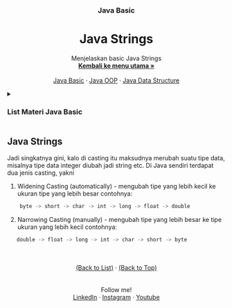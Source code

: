 <div id="top" align="center">
  <h3 align="center">Java Basic</h3>
  <h1>Java Strings</h1>

  <p align="center">
    Menjelaskan basic Java Strings
    <br />
    <a href="https://github.com/falahdrrhmn/Tutorial-Java/blob/main/README.md"><strong>Kembali ke menu utama »</strong></a>
    <br />
    <br />
    <a href="https://github.com/falahdrrhmn/Tutorial-Java/blob/main/Java%20Basic/README.md">Java Basic</a>
    ·
    <a href="https://github.com/falahdrrhmn/Tutorial-Java/blob/main/Java%20OOP/README.md">Java OOP</a>
    ·
    <a href="https://github.com/falahdrrhmn/Tutorial-Java/blob/main/Java%20Data%20Structure/README.md">Java Data Structure</a>
  </p>
</div>

<!-- TABLE OF CONTENTS -->
<details>
  <summary id="list"><H3>List Materi Java Basic</H3></summary>
  <ol>
    <li>
      <a href="https://github.com/falahdrrhmn/Tutorial-Java/blob/main/Java%20Basic/README.md">Java Basic</a>
      <ul>
        <li><a href="https://github.com/falahdrrhmn/Tutorial-Java/blob/main/Java%20Basic/SejarahJava.md#top">Sejarah Java</a></li>
        <li><a href="https://github.com/falahdrrhmn/Tutorial-Java/blob/main/Java%20Basic/SyntaxDasar.md">Syntax Dasar Hello World!</a></li>
        <li><a href="https://github.com/falahdrrhmn/Tutorial-Java/blob/main/Java%20Basic/CommentsJava.md">Commant</a></li>
        <li><a href="https://github.com/falahdrrhmn/Tutorial-Java/blob/main/Java%20Basic/VariablesJava.md">Variables</a></li>
        <li><a href="https://github.com/falahdrrhmn/Tutorial-Java/blob/main/Java%20Basic/TipeData.md">Tipe Data</a></li>
        <li><a href="https://github.com/falahdrrhmn/Tutorial-Java/blob/main/Java%20Basic/Casting.md">Casting</a></li>
        <li><a href="https://github.com/falahdrrhmn/Tutorial-Java/blob/main/Java%20Basic/Operator.md">Operator</a></li>
        <li><a href="https://github.com/falahdrrhmn/Tutorial-Java/blob/main/Java%20Basic/JavaString.md">Java String</a></li>
        <li><a href="https://github.com/falahdrrhmn/Tutorial-Java/blob/main/Java%20Basic/JavaMath.md">Java Math</a></li>
        <li><a href="https://github.com/falahdrrhmn/Tutorial-Java/blob/main/Java%20Basic/JavaIf-elseStatement.md">Java If-else Statement</a></li>
        <li><a href="https://github.com/falahdrrhmn/Tutorial-Java/blob/main/Java%20Basic/JavaSwitchStatement.md">Java Switch Statement</a></li>
        <li><a href="https://github.com/falahdrrhmn/Tutorial-Java/blob/main/Java%20Basic/Looping.md">Built looping</a></li>
        <li><a href="https://github.com/falahdrrhmn/Tutorial-Java/blob/main/Java%20Basic/JavaArray.md">Java Array</a></li>
        <li><a href="https://github.com/falahdrrhmn/Tutorial-Java/blob/main/Java%20Basic/JavaMethods.md">Java Methods</a></li>
      </ul>
    </li>
  </ol>
</details>

## Java Strings

Jadi singkatnya gini, kalo di casting itu maksudnya merubah suatu tipe data, misalnya tipe data integer diubah jadi string etc. 
Di Java sendiri terdapat dua jenis casting, yakni 
1. Widening Casting (automatically) - mengubah tipe yang lebih kecil ke ukuran tipe yang lebih besar
contohnya: 
```js
    byte -> short -> char -> int -> long -> float -> double
```
2. Narrowing Casting (manually) - mengubah tipe yang lebih besar ke tipe ukuran yang lebih kecil
contohnya: 
```js
   double -> float -> long -> int -> char -> short -> byte 
```





<br>
<br>

<div align="center">
  <a href="#list">(Back to List)</a>
  ·
  <a href="#top">(Back to Top)</a>
</div>

<br>
<br>

<div align="center">
    Follow me!<br>
    <a href="https://bit.ly/3Qcg3s4">LinkedIn</a>
    ·
    <a href="https://bit.ly/3oRMMaA">Instagram</a>
    ·
    <a href="https://bit.ly/3zqrTrP">Youtube</a>
</div>

